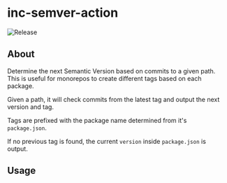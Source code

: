 # inc-semver-action

![Release](https://github.com/trs/inc-semver-action/workflows/Release/badge.svg)

## About

Determine the next Semantic Version based on commits to a given path. 
This is useful for monorepos to create different tags based on each package.

Given a path, it will check commits from the latest tag and output the next version and tag.

Tags are prefixed with the package name determined from it's `package.json`.

If no previous tag is found, the current `version` inside `package.json` is output.

## Usage
